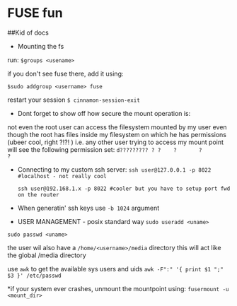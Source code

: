 FUSE fun
========
##Kid of docs


* Mounting the fs

run:
``$groups <usename>``

if you don't see fuse there, add it using:

``$sudo addgroup <username> fuse``

restart your session ``$ cinnamon-session-exit``

* Dont forget to show off how secure the mount operation is:

not even the root user can access the filesystem mounted by my user even
though the root has files inside my filesystem on which he has permissions
(ubeer cool, right ?!?! )
i.e. any other user trying to access my mount point will see the following
permission set:
``d????????? ? ?    ?       ?            ?``



* Connecting to my custom ssh server:
    ``ssh user@127.0.0.1 -p 8022 #localhost - not really cool``

    ``ssh user@192.168.1.x -p 8022 #cooler but you have to setup port fwd on the router``

* When generatin' ssh keys use ``-b 1024`` argument


* USER MANAGEMENT - posix standard way
``sudo useradd <uname>``

``sudo passwd <uname>``

the user wil also have a ``/home/<username>/media`` directory
this will act like the global /media directory


use ``awk`` to get the available sys users and uids
``awk -F":" '{ print $1 ";" $3 }' /etc/passwd``

*if your system ever crashes, unmount the mountpoint using:
    ``fusermount -u <mount_dir>``
